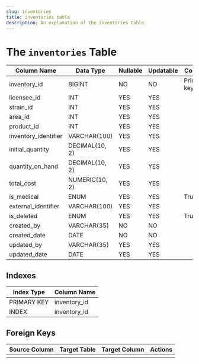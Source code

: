```yaml
---
slug: inventories
title: inventories table
description: An explanation of the inventories table.
---
```


# The `inventories` Table

| Column Name          | Data Type      | Nullable | Updatable | Comment     |
|----------------------|----------------|----------|-----------|-------------|
| inventory_id         | BIGINT         | NO       | NO        | Primary key |
| licensee_id          | INT            | YES      | YES       |             |
| strain_id            | INT            | YES      | YES       |             |
| area_id              | INT            | YES      | YES       |             |
| product_id           | INT            | YES      | YES       |             |
| inventory_identifier | VARCHAR(100)   | YES      | YES       |             |
| initial_quantity     | DECIMAL(10, 2) | YES      | YES       |             |
| quantity_on_hand     | DECIMAL(10, 2) | YES      | YES       |             |
| total_cost           | NUMERIC(10, 2) | YES      | YES       |             |
| is_medical           | ENUM           | YES      | YES       | True,False  |
| external_identifier  | VARCHAR(100)   | YES      | YES       |             |
| is_deleted           | ENUM           | YES      | YES       | True,False  |
| created_by           | VARCHAR(35)    | NO       | NO        |             |
| created_date         | DATE           | NO       | NO        |             |
| updated_by           | VARCHAR(35)    | YES      | YES       |             |
| updated_date         | DATE           | YES      | YES       |             |

## Indexes

| Index Type  | Column Name   |
|-------------|---------------|
| PRIMARY KEY | inventory_id  |
| INDEX       | inventory_id  |

## Foreign Keys

| Source Column | Target Table | Target Column | Actions |
|---------------|--------------|---------------|---------|
|               |              |               |         |